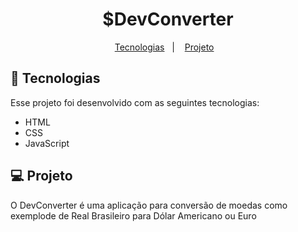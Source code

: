 <h1 align="center"> $DevConverter </h1>

<p align="center">
  <a href="#-tecnologias" text-decoration="none">Tecnologias</a>&nbsp;&nbsp;&nbsp;|&nbsp;&nbsp;&nbsp;
  <a href="#-projeto">Projeto</a>&nbsp;&nbsp;&nbsp;
</p>

## 🚀 Tecnologias

Esse projeto foi desenvolvido com as seguintes tecnologias:

- HTML
- CSS
- JavaScript

## 💻 Projeto

O DevConverter é uma aplicação para conversão de moedas como exemplode de Real Brasileiro para Dólar Americano ou Euro

